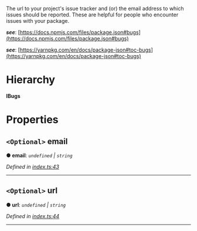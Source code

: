 

The url to your project's issue tracker and (or) the email address to which issues should be reported. These are helpful for people who encounter issues with your package.

*__see__*: [https://docs.npmjs.com/files/package.json#bugs](https://docs.npmjs.com/files/package.json#bugs)

*__see__*: [https://yarnpkg.com/en/docs/package-json#toc-bugs](https://yarnpkg.com/en/docs/package-json#toc-bugs)

# Hierarchy

**IBugs**

# Properties

<a id="email"></a>

## `<Optional>` email

**● email**: *`undefined` \| `string`*

*Defined in [index.ts:43](https://github.com/ajaxlab/package-json-type/blob/a3cfb07/src/index.ts#L43)*

___
<a id="url"></a>

## `<Optional>` url

**● url**: *`undefined` \| `string`*

*Defined in [index.ts:44](https://github.com/ajaxlab/package-json-type/blob/a3cfb07/src/index.ts#L44)*

___

